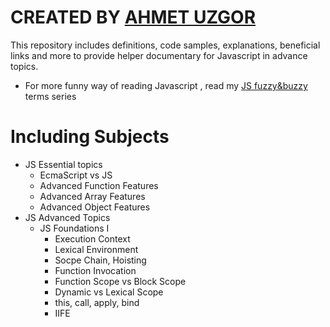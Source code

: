 # CREATED BY [AHMET UZGOR](https://www.linkedin.com/in/ahmet-%C3%BCzg%C3%B6r-a1397a134/)

This repository includes definitions, code samples, explanations, beneficial links and more to provide helper documentary for Javascript in advance topics.

- For more funny way of reading Javascript , read my [JS fuzzy&buzzy](https://medium.com/@ahmetuzgor10/javascript-fuzzy-buzzy-terms-1-368f0c7a5edc) terms series

# Including Subjects

- JS Essential topics
    - EcmaScript vs JS
    - Advanced Function Features
    - Advanced Array Features
    - Advanced Object Features
- JS Advanced Topics 
    - JS Foundations I
        - Execution Context
        - Lexical Environment
        - Socpe Chain, Hoisting
        - Function Invocation
        - Function Scope vs Block Scope
        - Dynamic vs Lexical Scope
        - this, call, apply, bind
        - IIFE
